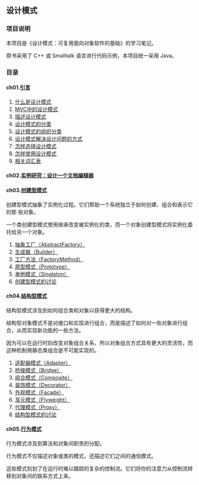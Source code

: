##  设计模式

### 项目说明

本项目是《设计模式：可复用面向对象软件的基础》的学习笔记。

原书采用了 C++ 或 Smalltalk 语言进行代码示例，本项目统一采用 Java。

### 目录

#### ch01.[引言](ch01Introduction)

1.	[什么是设计模式](ch01Introduction/1.1什么是设计模式.md)
2.	[MVC中的设计模式](ch01Introduction/1.2MVC中的设计模式.md)
3.	[描述设计模式](ch01Introduction/1.3描述设计模式.md)
4.	[设计模式的分类](ch01Introduction/1.4设计模式的分类.md)
5.	[设计模式的组织分类](ch01Introduction/1.5设计模式的组织分类.md)
6.	[设计模式解决设计问题的方式](ch01Introduction/1.6设计模式解决设计问题的方式.md)
7.	[怎样选择设计模式](ch01Introduction/1.7怎样选择设计模式.md)
8.	[怎样使用设计模式](ch01Introduction/1.8怎样使用设计模式.md)
9.	[相关词汇表](ch01Introduction/1.9相关词汇表.md)

#### ch02.[实例研究：设计一个文档编辑器](ch02CaseStudy)

#### ch03.[创建型模式](ch03CreationalPatterns)

创建型模式抽象了实例化过程。它们帮助一个系统独立于如何创建、组合和表示它的那
些对象。

一个类创建型模式使用继承改变被实例化的类，而一个对象创建型模式将实例化委托给另一个对象。

1.	[抽象工厂（AbstractFactory）](ch03CreationalPatterns/3.1抽象工厂（AbstractFactory）.md)
2.	[生成器（Builder）](ch03CreationalPatterns/3.2生成器（Builder）.md)
3.	[工厂方法（FactoryMethod）](ch03CreationalPatterns/3.3工厂方法（FactoryMethod）.md)
4.	[原型模式（Prototype）](ch03CreationalPatterns/3.4原型模式（Prototype）.md)
5.	[单例模式（Singleton）](ch03CreationalPatterns/3.5单例模式（Singleton）.md)
6.	[创建型模式的讨论](ch03CreationalPatterns/3.X创建型模式的讨论.md)

#### ch04.[结构型模式](ch04StructuralPatterns)

结构型模式涉及到如何组合类和对象以获得更大的结构。

结构型对象模式不是对接口和实现进行组合，而是描述了如何对一些对象进行组合，从而实现新功能的一些方法。

因为可以在运行时刻改变对象组合关系，所以对象组合方式具有更大的灵活性，而这种机制用静态类组合是不可能实现的。

1.	[适配器模式（Adapter）](ch04StructuralPatterns/4.1适配器模式（Adapter）.md)
2.	[桥接模式（Bridge）](ch04StructuralPatterns/4.2桥接模式（Bridge）.md)
3.	[组合模式（Composite）](ch04StructuralPatterns/4.3组合模式（Composite）.md)
4.	[装饰模式（Decorator）](ch04StructuralPatterns/4.4装饰模式（Decorator）.md)
5.	[外观模式（Facade）](ch04StructuralPatterns/4.5外观模式（Facade）.md)
6.	[享元模式（Flyweight）](ch04StructuralPatterns/4.6享元模式（Flyweight）.md)
7.	[代理模式（Proxy）](ch04StructuralPatterns/4.7代理模式（Proxy）.md)
8.	[结构型模式的讨论](ch04StructuralPatterns/4.X结构型模式的讨论.md)

#### ch05.[行为模式](ch05BehavioralPatterns)

行为模式涉及到算法和对象间职责的分配。

行为模式不仅描述对象或类的模式，还描述它们之间的通信模式。

这些模式刻划了在运行时难以跟踪的复杂的控制流。它们将你的注意力从控制流转移到对象间的联系方式上来。

